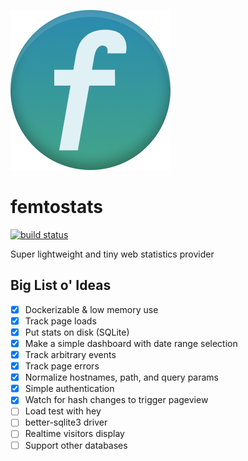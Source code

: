 ![logo](https://raw.githubusercontent.com/statico/femtostats/main/public/favicon.png)

# femtostats

[![build status](https://img.shields.io/github/workflow/status/statico/femtostats/Create%20and%20publish%20a%20Docker%20image.svg?style=flat-square)](https://ghcr.io/statico/femtostats)

Super lightweight and tiny web statistics provider

## Big List o' Ideas

- [x] Dockerizable & low memory use
- [x] Track page loads
- [x] Put stats on disk (SQLite)
- [x] Make a simple dashboard with date range selection
- [x] Track arbitrary events
- [x] Track page errors
- [x] Normalize hostnames, path, and query params
- [x] Simple authentication
- [x] Watch for hash changes to trigger pageview
- [ ] Load test with hey
- [ ] better-sqlite3 driver
- [ ] Realtime visitors display
- [ ] Support other databases
